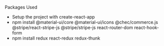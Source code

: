 Packages Used
- Setup the project with create-react-app
- npm install @material-ui/core @material-ui/icons @chec/commerce.js @stripe/react-stripe-js @stripe/stripe-js react-router-dom react-hook-form
- npm install redux react-redux redux-thunk